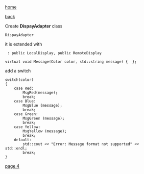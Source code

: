 [home](./page01.md)

[back](./page02.md)


Create **DispayAdapter** class

```
DispayAdapter
```

it is extended with

```
 : public LocalDisplay, public RemoteDisplay
```

```
virtual void Message(Color color, std::string message) {  };
```

add a switch

```
switch(color)
{
    case Red:
        MsgRed(message);
        break;
    case Blue:
        MsgBlue (message);
        break;
    case Green:
        MsgGreen (message);
        break;
    case Yellow:
        MsgYellow (message);
        break;
    default:
        std::cout << "Error: Message format not supported" << std::endl;
        break;
}
```


[page 4](./page04.md)
